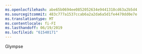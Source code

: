 ```yaml
---
ms.openlocfilehash: abe65b0694ee0852052634e9441310cd63a2b5d4
ms.sourcegitcommit: 483c777a1537ccab6a2a2da6a5d1fe4470dd0e7e
ms.translationtype: MT
ms.contentlocale: fi-FI
ms.lasthandoff: 06/19/2019
ms.locfileid: "61540171"
---
```

Glympse
